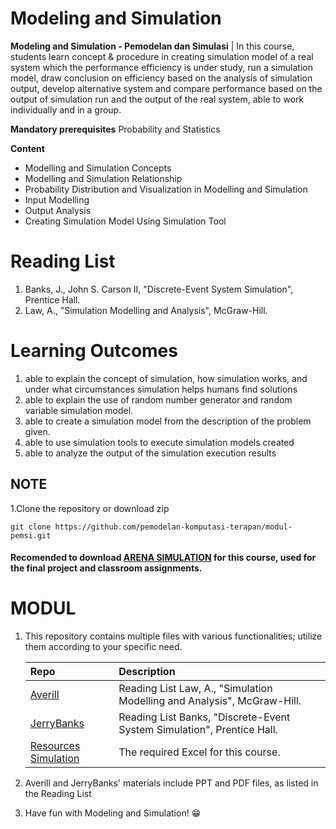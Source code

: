 # Modeling and Simulation

**Modeling and Simulation - Pemodelan dan Simulasi** | In this course, students learn concept & procedure in creating simulation model of a real system which the performance efficiency is under study, run a simulation model, draw conclusion on efficiency based on the analysis of simulation output, develop alternative system and compare performance based on the output of simulation run and the output of the real system, able to work individually and in a group. 
<br>

**Mandatory prerequisites** Probability and Statistics 

**Content**
- Modelling and Simulation Concepts  
- Modelling and Simulation Relationship  
- Probability Distribution and Visualization in Modelling and Simulation  
- Input Modelling  
- Output Analysis  
- Creating Simulation Model Using Simulation Tool  


# Reading List
1. Banks, J., John S. Carson II, "Discrete-Event System Simulation", Prentice Hall.
2. Law, A., "Simulation Modelling and Analysis", McGraw-Hill.

# Learning Outcomes 
1. able to explain the concept of simulation, how simulation works, and under what circumstances simulation helps humans find solutions 
2. able to explain the use of random number generator and random variable simulation model.
3. able to create a simulation model from the description of the problem given. 
4. able to use simulation tools to execute simulation models created
5. able to analyze the output of the simulation execution results

## NOTE 
1.Clone the repository or download zip <br>
```
git clone https://github.com/pemodelan-komputasi-terapan/modul-pemsi.git
```
#### Recomended to download [ARENA SIMULATION](https://info.arenasimulation.com/v16-esd-0) for this course, used for the final project and classroom assignments.

# MODUL

1. This repository contains multiple files with various functionalities; utilize them according to your specific need.

    | Repo | Description |
    | :------- | :------- |
    | [Averill](https://github.com/pemodelan-komputasi-terapan/modul-pemsi/tree/main/Averill) | Reading List Law, A., "Simulation Modelling and Analysis", McGraw-Hill. |
    | [JerryBanks](https://github.com/pemodelan-komputasi-terapan/modul-pemsi/tree/main/JerryBanks) | Reading List Banks, "Discrete-Event System Simulation", Prentice Hall. |
    | [Resources Simulation](https://github.com/pemodelan-komputasi-terapan/modul-pemsi/tree/main/Resources%20Simulation) | The required Excel for this course. |

2. Averill and JerryBanks' materials include PPT and PDF files, as listed in the Reading List
3. Have fun with Modeling and Simulation! 😁
